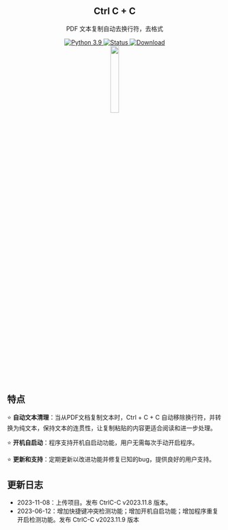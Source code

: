 <div align="center">
  <h2> Ctrl C + C </h2>
  <p>PDF 文本复制自动去换行符，去格式</p>
  <a href="#">
    <img alt="Python 3.9" src="https://img.shields.io/badge/python-3.9-blue.svg" />
  </a>
  <a href="#">
    <img alt="Status" src="https://img.shields.io/badge/Status-Updating-green" />
  </a>
  <a href="https://github.com/chenluda/CtrlC-C/releases">
    <img alt="Download" src="https://img.shields.io/badge/Download-click-blue" />
  </a>
</div>
<div align="center">
  <img src="https://github.com/chenluda/CtrlC-C/assets/45784833/106bb480-bae1-41c9-958c-367859e6c136" width="20%" height="20%"/>
</div>

## 特点

⭐ **自动文本清理**：当从PDF文档复制文本时，Ctrl + C + C 自动移除换行符，并转换为纯文本，保持文本的连贯性，让复制粘贴的内容更适合阅读和进一步处理。

⭐ **开机自启动**：程序支持开机自启动功能，用户无需每次手动开启程序。

⭐ **更新和支持**：定期更新以改进功能并修复已知的bug，提供良好的用户支持。


## 更新日志

* 2023-11-08：上传项目。发布 CtrlC-C v2023.11.8 版本。
* 2023-06-12：增加快捷键冲突检测功能；增加开机自启功能；增加程序重复开启检测功能。发布 CtrlC-C v2023.11.9 版本

